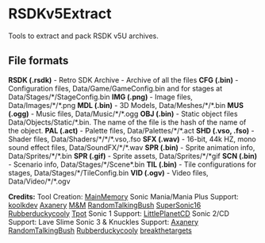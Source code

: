 # RSDKv5Extract
Tools to extract and pack RSDK v5U archives.
## File formats
**RSDK (.rsdk)** - Retro SDK Archive -  Archive of all the files
**CFG (.bin)** - Configuration files, Data/Game/GameConfig.bin and for stages at Data/Stages/\*/StageConfig.bin
**IMG (.png)** - Image files, Data/Images/\*/\*.png
**MDL (.bin)** - 3D Models,  Data/Meshes/\*/\*.bin
**MUS (.ogg)** - Music files, Data/Music/\*/\*.ogg
**OBJ (.bin)** - Static object files Data/Objects/Static/\*.bin. The name of the file is the hash of the name of the object.
**PAL (.act)** - Palette files, Data/Palettes/\*/\*.act
**SHD (.vso, .fso)** - Shader files, Data/Shaders/\*/\*/\*.vso,.fso
**SFX (.wav)** - 16-bit, 44k HZ, mono sound effect files, Data/SoundFX/\*/\*.wav
**SPR (.bin)** - Sprite animation info, Data/Sprites/\*/\*.bin
**SPR (.gif)** - Sprite assets, Data/Sprites/\*/\*gif
**SCN (.bin)** - Scenario info, Data/Stages/\*/Scene\*.bin
**TIL (.bin)** - Tile configurations for stages, Data/Stages/\*/TileConfig.bin
**VID (.ogv)** - Video files, Data/Video/\*/\*.ogv



**Credits:**
Tool Creation:
[MainMemory](https://twitter.com/MainMemory_)
Sonic Mania/Mania Plus Support:
[koolkdev](https://github.com/koolkdev)
[Axanery](https://youtube.com/c/Axanery)
[M&M](https://github.com/ActualMandM)
[RandomTalkingBush](https://twitter.com/RandomTBush)
[SuperSonic16](https://github.com/thesupersonic16)
[Rubberduckycooly](https://twitter.com/Rubberduckcooly)
[Tpot](https://github.com/Tpot-SSL)
Sonic 1 Support:
[LittlePlanetCD](https://twitter.com/LittlePlanetCD)
Sonic 2/CD Support: 
Lave Slime
Sonic 3 & Knuckles Support:
[Axanery](https://youtube.com/c/Axanery)
[RandomTalkingBush](https://twitter.com/RandomTBush)
[Rubberduckycooly](https://twitter.com/Rubberduckcooly)
[breakthetargets](https://twitter.com/breakthetargets)
